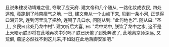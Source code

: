 且说朱棣发动靖难之役, 夺取了应天府.  建文帝和几个随从, 一路化妆成农民, 四处逃难, 竟跑到了岭南瘴气之地. 一日, 建文帝从一个山岭下来, 见到一条小河, 正觉得口渴异常, 连到河里洗了把脸, 连喝了几口水, 问随从到: "此何地也?". 随从曰: "圣上, 乡民曰此处乃龙中村". 建文听后大喜, 曰: "龙中龙中, 朕饮了龙中之水, 这不是上天暗示朕即将在此地再次中兴吗.?  朕已厌倦了到处奔波了, 此地离京师深远,  又荒僻, 燕逆必然找不到这儿来,不如就在此地落脚安家吧."
